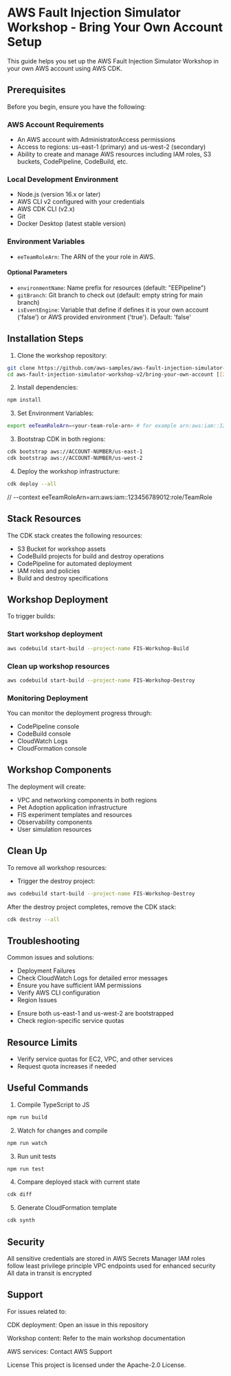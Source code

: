 # AWS Fault Injection Simulator Workshop - Bring Your Own Account Setup

This guide helps you set up the AWS Fault Injection Simulator Workshop in your own AWS account using AWS CDK.

## Prerequisites

Before you begin, ensure you have the following:

### AWS Account Requirements
- An AWS account with AdministratorAccess permissions
- Access to regions: us-east-1 (primary) and us-west-2 (secondary)
- Ability to create and manage AWS resources including IAM roles, S3 buckets, CodePipeline, CodeBuild, etc.

### Local Development Environment
- Node.js (version 16.x or later)
- AWS CLI v2 configured with your credentials
- AWS CDK CLI (v2.x)
- Git
- Docker Desktop (latest stable version)

### Environment Variables
- `eeTeamRoleArn`: The ARN of the your role in AWS.

#### Optional Parameters
- `environmentName`: Name prefix for resources (default: "EEPipeline")
- `gitBranch`: Git branch to check out (default: empty string for main branch)
- `isEventEngine`: Variable that define if defines it is your own account ('false') or AWS provided environment ('true'). Default: 'false'



## Installation Steps

1. Clone the workshop repository:
```bash
git clone https://github.com/aws-samples/aws-fault-injection-simulator-workshop-v2.git
cd aws-fault-injection-simulator-workshop-v2/bring-your-own-account [[2]](https://docs.aws.amazon.com/fis/latest/userguide/update.html)
```

2. Install dependencies:

```bash
npm install
```

3. Set Environment Variables:
```bash
export eeTeamRoleArn=<your-team-role-arn> # for example arn:aws:iam::123456789012:role/TeamRole
```

3. Bootstrap CDK in both regions:

```bash
cdk bootstrap aws://ACCOUNT-NUMBER/us-east-1
cdk bootstrap aws://ACCOUNT-NUMBER/us-west-2
```
4. Deploy the workshop infrastructure:

```bash
cdk deploy --all
```
// --context eeTeamRoleArn=arn:aws:iam::123456789012:role/TeamRole

##  Stack Resources
The CDK stack creates the following resources:
+ S3 Bucket for workshop assets
+ CodeBuild projects for build and destroy operations
+ CodePipeline for automated deployment
+ IAM roles and policies
+ Build and destroy specifications

## Workshop Deployment

To trigger builds:

### Start workshop deployment

```bash
aws codebuild start-build --project-name FIS-Workshop-Build
```
### Clean up workshop resources

```bash
aws codebuild start-build --project-name FIS-Workshop-Destroy
```

### Monitoring Deployment
You can monitor the deployment progress through:
+ CodePipeline console
+ CodeBuild console
+  CloudWatch Logs
+  CloudFormation console

## Workshop Components
The deployment will create:
+ VPC and networking components in both regions
+ Pet Adoption application infrastructure
+ FIS experiment templates and resources
+ Observability components
+ User simulation resources

## Clean Up
To remove all workshop resources:
+ Trigger the destroy project:
```bash
aws codebuild start-build --project-name FIS-Workshop-Destroy
```

After the destroy project completes, remove the CDK stack:
```bash
cdk destroy --all
```

## Troubleshooting
Common issues and solutions:
+ Deployment Failures
+ Check CloudWatch Logs for detailed error messages
+ Ensure you have sufficient IAM permissions
+ Verify AWS CLI configuration
+ Region Issues
- Ensure both us-east-1 and us-west-2 are bootstrapped
- Check region-specific service quotas

## Resource Limits

+ Verify service quotas for EC2, VPC, and other services
+ Request quota increases if needed

## Useful Commands

1. Compile TypeScript to JS
```bash
npm run build
```

2. Watch for changes and compile
```bash
npm run watch
```

3. Run unit tests
```bash
npm run test
```

4. Compare deployed stack with current state
```bash
cdk diff
```

5. Generate CloudFormation template
```bash
cdk synth
```

## Security
All sensitive credentials are stored in AWS Secrets Manager
IAM roles follow least privilege principle
VPC endpoints used for enhanced security
All data in transit is encrypted

## Support
For issues related to:

CDK deployment: Open an issue in this repository

Workshop content: Refer to the main workshop documentation

AWS services: Contact AWS Support

License
This project is licensed under the Apache-2.0 License.